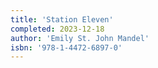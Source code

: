 ```yaml
---
title: 'Station Eleven'
completed: 2023-12-18
author: 'Emily St. John Mandel'
isbn: '978-1-4472-6897-0'
---
```

